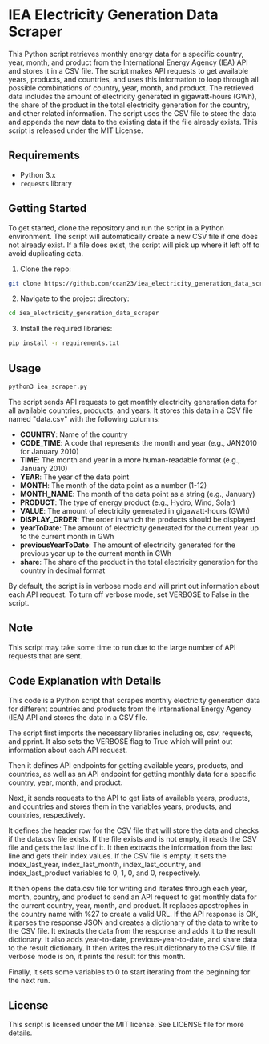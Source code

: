 # IEA Electricity Generation Data Scraper
This Python script retrieves monthly energy data for a specific country, year, month, and product from the International Energy Agency (IEA) API and stores it in a CSV file. The script makes API requests to get available years, products, and countries, and uses this information to loop through all possible combinations of country, year, month, and product. The retrieved data includes the amount of electricity generated in gigawatt-hours (GWh), the share of the product in the total electricity generation for the country, and other related information. The script uses the CSV file to store the data and appends the new data to the existing data if the file already exists. This script is released under the MIT License.

## Requirements
* Python 3.x
* `requests` library

## Getting Started
To get started, clone the repository and run the script in a Python environment. The script will automatically create a new CSV file if one does not already exist. If a file does exist, the script will pick up where it left off to avoid duplicating data.

1. Clone the repo:
```sh
git clone https://github.com/ccan23/iea_electricity_generation_data_scraper.git
```

2. Navigate to the project directory:
```sh
cd iea_electricity_generation_data_scraper
```

3. Install the required libraries:
```sh
pip install -r requirements.txt
```

## Usage
```sh
python3 iea_scraper.py
```

The script sends API requests to get monthly electricity generation data for all available countries, products, and years. It stores this data in a CSV file named "data.csv" with the following columns:

* **COUNTRY**: Name of the country
* **CODE_TIME**: A code that represents the month and year (e.g., JAN2010 for January 2010)
* **TIME**: The month and year in a more human-readable format (e.g., January 2010)
* **YEAR**: The year of the data point
* **MONTH**: The month of the data point as a number (1-12)
* **MONTH_NAME**: The month of the data point as a string (e.g., January)
* **PRODUCT**: The type of energy product (e.g., Hydro, Wind, Solar)
* **VALUE**: The amount of electricity generated in gigawatt-hours (GWh)
* **DISPLAY_ORDER**: The order in which the products should be displayed
* **yearToDate**: The amount of electricity generated for the current year up to the current month in GWh
* **previousYearToDate**: The amount of electricity generated for the previous year up to the current month in GWh
* **share**: The share of the product in the total electricity generation for the country in decimal format

By default, the script is in verbose mode and will print out information about each API request. To turn off verbose mode, set VERBOSE to False in the script.

## Note
This script may take some time to run due to the large number of API requests that are sent.

## Code Explanation with Details
This code is a Python script that scrapes monthly electricity generation data for different countries and products from the International Energy Agency (IEA) API and stores the data in a CSV file.

The script first imports the necessary libraries including os, csv, requests, and pprint. It also sets the VERBOSE flag to True which will print out information about each API request.

Then it defines API endpoints for getting available years, products, and countries, as well as an API endpoint for getting monthly data for a specific country, year, month, and product.

Next, it sends requests to the API to get lists of available years, products, and countries and stores them in the variables years, products, and countries, respectively.

It defines the header row for the CSV file that will store the data and checks if the data.csv file exists. If the file exists and is not empty, it reads the CSV file and gets the last line of it. It then extracts the information from the last line and gets their index values. If the CSV file is empty, it sets the index_last_year, index_last_month, index_last_country, and index_last_product variables to 0, 1, 0, and 0, respectively.

It then opens the data.csv file for writing and iterates through each year, month, country, and product to send an API request to get monthly data for the current country, year, month, and product. It replaces apostrophes in the country name with %27 to create a valid URL. If the API response is OK, it parses the response JSON and creates a dictionary of the data to write to the CSV file. It extracts the data from the response and adds it to the result dictionary. It also adds year-to-date, previous-year-to-date, and share data to the result dictionary. It then writes the result dictionary to the CSV file. If verbose mode is on, it prints the result for this month.

Finally, it sets some variables to 0 to start iterating from the beginning for the next run.

## License
This script is licensed under the MIT license. See LICENSE file for more details.
